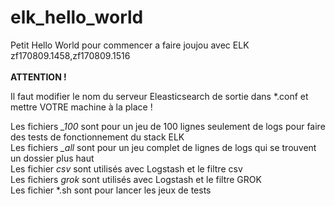 # elk_hello_world
<section>
	<p>Petit Hello World pour commencer a faire joujou avec ELK<br>
	zf170809.1458,zf170809.1516<br>
	<br>
	<b>ATTENTION !</b></p>
</section>

Il faut modifier le nom du serveur Eleasticsearch de sortie dans *.conf et mettre VOTRE machine à la place !


Les fichiers *_100* sont pour un jeu de 100 lignes seulement de logs pour faire des tests de fonctionnement du stack ELK<br>
Les fichiers *_all* sont pour un jeu complet de lignes de logs qui se trouvent un dossier plus haut<br>
Les fichier *csv* sont utilisés avec Logstash et le filtre csv<br>
Les fichiers *grok* sont utilisés avec Logstash et le filtre GROK<br>
Les fichier *.sh sont pour lancer les jeux de tests<br>

